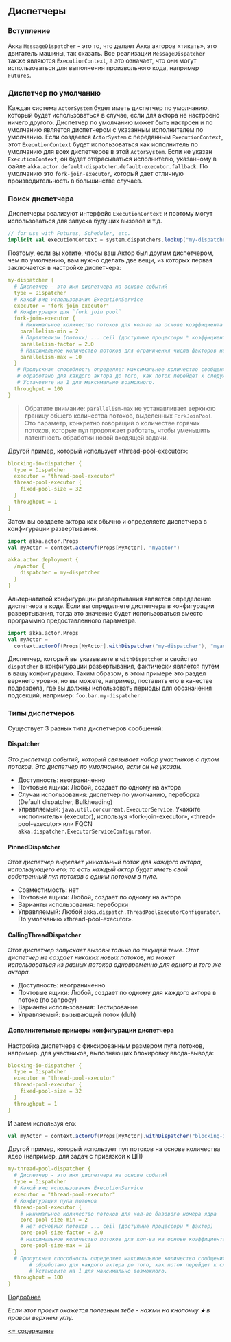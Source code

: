 ## Диспетчеры

### Вступление
Акка `MessageDispatcher` - это то, что делает Акка акторов «тикать», это двигатель машины, так сказать. Все реализации 
`MessageDispatcher` также являются `ExecutionContext`, а это означает, что они могут использоваться для выполнения 
произвольного кода, например `Futures`.

### Диспетчер по умолчанию
Каждая система `ActorSystem` будет иметь диспетчер по умолчанию, который будет использоваться в случае, если для актора
 не настроено ничего другого. Диспетчер по умолчанию может быть настроен и по умолчанию является диспетчером с указанным
  исполнителем по умолчанию. Если создается `ActorSystem` с переданным `ExecutionContext`, этот `ExecutionContext` будет 
  использоваться как исполнитель по умолчанию для всех диспетчеров в этой `ActorSystem`. Если не указан `ExecutionContext`,
   он будет отбрасываться исполнителю, указанному в файле `akka.actor.default-dispatcher.default-executor.fallback`. 
   По умолчанию это `fork-join-executor`, который дает отличную производительность в большинстве случаев.

### Поиск диспетчера
Диспетчеры реализуют интерфейс `ExecutionContext` и поэтому могут использоваться для запуска будущих вызовов и т.д.

```scala
// for use with Futures, Scheduler, etc.
implicit val executionContext = system.dispatchers.lookup("my-dispatcher")
```

Поэтому, если вы хотите, чтобы ваш Актор был другим диспетчером, чем по умолчанию, вам нужно сделать две вещи, из 
которых первая заключается в настройке диспетчера:

```yaml
my-dispatcher {
  # Диспетчер - это имя диспетчера на основе событий
  type = Dispatcher
  # Какой вид использования ExecutionService
  executor = "fork-join-executor"
  # Конфигурация для `fork join pool`
  fork-join-executor {
    # Минимальное количество потоков для кол-ва на основе коэффициента
    parallelism-min = 2
    # Параллелизм (потоки) ... ceil (доступные процессоры * коэффициент)
    parallelism-factor = 2.0
    # Максимальное количество потоков для ограничения числа факторов на основе коэффициента
    parallelism-max = 10
  }
   # Пропускная способность определяет максимальное количество сообщений
   # обработано для каждого актора до того, как поток перейдет к следующему актору.
   # Установите на 1 для максимально возможного.
  throughput = 100
}
```

>Обратите внимание: `parallelism-max` не устанавливает верхнюю границу общего количества потоков, выделенных `ForkJoinPool`. 
Это параметр, конкретно говорящий о количестве горячих потоков, которые пул продолжает работать, чтобы уменьшить 
латентность обработки новой входящей задачи.

Другой пример, который использует «thread-pool-executor»:

```yaml
blocking-io-dispatcher {
  type = Dispatcher
  executor = "thread-pool-executor"
  thread-pool-executor {
    fixed-pool-size = 32
  }
  throughput = 1
}
```

Затем вы создаете актора как обычно и определяете диспетчера в конфигурации развертывания.

```scala
import akka.actor.Props
val myActor = context.actorOf(Props[MyActor], "myactor")
```

```yaml
akka.actor.deployment {
  /myactor {
    dispatcher = my-dispatcher
  }
}
```

Альтернативой конфигурации развертывания является определение диспетчера в коде. Если вы определяете диспетчера в 
конфигурации развертывания, тогда это значение будет использоваться вместо программно предоставленного параметра.

```scala
import akka.actor.Props
val myActor =
  context.actorOf(Props[MyActor].withDispatcher("my-dispatcher"), "myactor1")
```

Диспетчер, который вы указываете в `withDispatcher` и свойство `dispatcher` в конфигурации развертывания, фактически 
является путём в вашу конфигурацию. Таким образом, в этом примере это раздел верхнего уровня, но вы можете, например, 
поставить его в качестве подраздела, где вы должны использовать периоды для обозначения подсекций, например: 
`foo.bar.my-dispatcher`.

### Типы диспетчеров
Существует 3 разных типа диспетчеров сообщений:

#### Dispatcher

_Это диспетчер событий, который связывает набор участников с пулом потоков. Это диспетчер по умолчанию, если он не указан._

   * Доступность: неограниченно
   * Почтовые ящики: Любой, создает по одному на актора
   * Случаи использования: диспетчер по умолчанию, переборка (Default dispatcher, Bulkheading)
   * Управляемый: `java.util.concurrent.ExecutorService`. Укажите «исполнитель» (executor), используя «fork-join-executor», 
   «thread-pool-executor» или FQCN `akka.dispatcher.ExecutorServiceConfigurator`.

#### PinnedDispatcher

_Этот диспетчер выделяет уникальный поток для каждого актора, использующего его; то есть каждый актор будет иметь свой 
собственный пул потоков с одним потоком в пуле._

   * Совместимость: нет
   * Почтовые ящики: Любой, создает по одному на актора
   * Варианты использования: переборки
   * Управляемый: Любой `akka.dispatch.ThreadPoolExecutorConfigurator`. По умолчанию «thread-pool-executor».
   
#### CallingThreadDispatcher

_Этот диспетчер запускает вызовы только по текущей теме. Этот диспетчер не создает никаких новых потоков, но может 
использоваться из разных потоков одновременно для одного и того же актора._

   * Доступность: неограниченно
   * Почтовые ящики: Любой, создает по одному для каждого актора в потоке (по запросу)
   * Варианты использования: Тестирование
   * Управляемый: вызывающий поток (duh)
   
#### Дополнительные примеры конфигурации диспетчера
Настройка диспетчера с фиксированным размером пула потоков, например. для участников, выполняющих блокировку ввода-вывода:

```yaml
blocking-io-dispatcher {
  type = Dispatcher
  executor = "thread-pool-executor"
  thread-pool-executor {
    fixed-pool-size = 32
  }
  throughput = 1
}
```

И затем используя его:

```scala
val myActor = context.actorOf(Props[MyActor].withDispatcher("blocking-io-dispatcher"), "myactor2")
```

Другой пример, который использует пул потоков на основе количества ядер (например, для задач с привязкой к ЦП)

```yaml
my-thread-pool-dispatcher {
  # Диспетчер - это имя диспетчера на основе событий
  type = Dispatcher
  # Какой вид использования ExecutionService
  executor = "thread-pool-executor"
  # Конфигурация пула потоков
  thread-pool-executor {
    # минимальное количество потоков для кол-во базового номера ядра
    core-pool-size-min = 2
    # Нет основных потоков ... ceil (доступные процессоры * фактор)
    core-pool-size-factor = 2.0
    # максимальное количество потоков для кол-ва на основе коэффициента для
    core-pool-size-max = 10
  }
  # Пропускная способность определяет максимальное количество сообщений
       # обработано для каждого актера до того, как поток перейдет к следующему актеру.
       # Установите на 1 для максимально возможного.
  throughput = 100
}
```

[Подробнее](https://doc.akka.io/docs/akka/current/dispatchers.html)

_Если этот проект окажется полезным тебе - нажми на кнопочку **`★`** в правом верхнем углу._

[<= содержание](https://github.com/steklopod/akka/blob/akka_starter/readme.md)